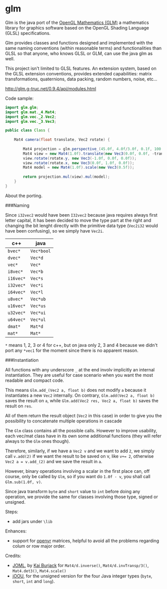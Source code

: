 glm
====

Glm is the java port of the [OpenGL Mathematics (GLM)](http://glm.g-truc.net/0.9.7/index.html) a mathematics library for graphics software based on the OpenGL Shading Language (GLSL) specifications.

Glm provides classes and functions designed and implemented with the same naming conventions (within reasonable terms) and functionalities than GLSL so that anyone, who knows GLSL or GLM, can use the java glm as well.

This project isn't limited to GLSL features. An extension system, based on the GLSL extension conventions, provides extended capabilities: matrix transformations, quaternions, data packing, random numbers, noise, etc...


http://glm.g-truc.net/0.9.4/api/modules.html


Code sample:

```java
import glm.glm;
import glm.mat._4.Mat4;
import glm.vec._2.Vec2;
import glm.vec._3.Vec3;

public class Class {
    
    Mat4 camera(float translate, Vec2 rotate) {
        
        Mat4 projection = glm.perspective_(45.0f, 4.0f/3.0f, 0.1f, 100.0f);
        Mat4 view = new Mat4(1.0f).translate(new Vec3(0.0f, 0.0f, -translate));
        view.rotate(rotate.y, new Vec3(-1.0f, 0.0f, 0.0f));
        view.rotate(rotate.x, new Vec3(0.0f, 1.0f, 0.0f));
        Mat4 model = new Mat4(1.0f).scale(new Vec3(0.5f));
        
        return projection.mul(view).mul(model);
    }
}
```

About the porting.

###Naming

Since `i32vec2` would have been `I32vec2` because java requires always first letter capital, it has been decided to move the type part at the right and changing the bit lenght directly with the primitive data type (`Vec2i32` would have been confusing), so we simply have `Vec2i`. 

|c++|java|
|---|---|
|`bvec*`|`Vec*bool`|
|`dvec*`|`Vec*d`|
|`vec*`|`Vec*`|
|`i8vec*`|`Vec*b`|
|`i16vec*`|`Vec*s`|
|`i32vec*`|`Vec*i`|
|`i64vec*`|`Vec*l`|
|`u8vec*`|`Vec*ub`|
|`u16vec*`|`Vec*us`|
|`u32vec*`|`Vec*ui`|
|`u64vec*`|`Vec*ul`|
|`dmat*`|`Mat*d`|
|`mat*`|`Mat*`|

`*` means 1, 2, 3 or 4 for c++, but on java only 2, 3 and 4 because we didn't port any `*vec1` for the moment since there is no apparent reason.

###Instantiation

All functions with any underscore `_` at the end involv implicitly an internal instantiation. They are useful for case scenario when you want the most readable and compact code.

This means `Glm.add_(Vec2 a, float b)` does not modify `a` because it instantiates a new `Vec2` internally. On contrary, `Glm.add(Vec2 a, float b)` saves the result on `a`, while `Glm.add(Vec2 res, Vec2 a, float b)` saves the result on `res`.

All of them return the result object (`Vec2` in this case) in order to give you the possibility to concatenate multiple operations in cascade

The `Glm` class contains all the possible calls. However to improve usability, each vec/mat class have in its own some additional functions (they will refer always to the `Glm` ones though).

Therefore, similarly, if we have a `Vec2 v` and we want to add `2`, we simply call `v.add(2)` if we want the result to be saved on v, like `v+= 2`, otherwise `Vec2 a = v.add_(2)` and we save the result in `a`.

However, binary operations involving a scalar in the first place can, off course, only be called by `Glm`, so if you want do `1.0f - v`, you shall call `Glm.sub(1.0f, v)`.

Since java transform `byte` and `short` value to `int` before doing any operation, we provide the same for classes involving those type, signed or unsigned.


Steps:

- add jars under `\lib`

Enhances:

- support for [openvr](https://github.com/java-graphics-society/openvr) matrices, helpful to avoid all the problems regarding colum or row major order.


Credits:
- [JOML](https://github.com/JOML-CI/JOML), by [Kai Burjack](https://github.com/httpdigest) for `Mat4/d.inverse()`, `Mat4/d.invTransp/3()`, `Mat4.det3()`, `Mat4.scale()`
- [jOOU](https://github.com/jOOQ/jOOU), for the unsigned version for the four Java integer types (`byte`, `short`, `int` and `long`).
